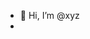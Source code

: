 - 👋 Hi, I’m @xyz
- 


<!---
gioajaaa/gioajaaa is a ✨ special ✨ repository because its `README.md` (this file) appears on your GitHub profile.
You can click the Preview link to take a look at your changes.
--->
